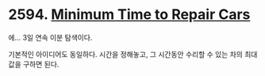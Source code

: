 # 2594. [Minimum Time to Repair Cars](./2594.cpp)

에... 3일 연속 이분 탐색이다.

기본적인 아이디어도 동일하다. 시간을 정해놓고, 그 시간동안 수리할 수 있는 차의 최대값을 구하면 된다.
